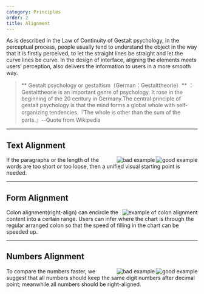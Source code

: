 ```yaml
---
category: Principles
order: 2
title: Alignment
---
```


As is described in the Law of Continuity of Gestalt psychology, in the perceptual process, people usually tend to understand the object in the way that it is firstly perceived, to let the straight lines be straight and let the curve lines be curve. In the design of interface, aligning the elements meets users’ perception, also delivers the information to users in a more smooth way.

> ** Gestalt psychology or gestaltism（German：Gestalttheorie）** ：Gestalttheorie is an important genre of psychology. It rose in the beginning of the 20 century in Germany.The central principle of gestalt psychology is that the mind forms a global whole with self-organizing tendencies.『The whole is other than the sum of the parts.』--Quote from Wikipedia

---

## Text Alignment

<img class="preview-img good" align="right" alt="good example" description="Align the title and text to the left; use one visual starting point." src="https://gw.alipayobjects.com/zos/rmsportal/lVDlIgxvuXSMQvJJVMnu.png">
<img class="preview-img bad" align="right" alt="bad example" description="The tile and the text start in different visual point. This is not recommended except the differences between title and text are emphasized. " src="https://gw.alipayobjects.com/zos/rmsportal/DAhkAEIoXYdljmxsJTjl.png">

If the paragraphs or the length of the words are too short or too loose, then a unified visual starting point is needed.

---

## Form Alignment

<img class="preview-img" align="right" alt="example of colon alignment" src="https://gw.alipayobjects.com/zos/rmsportal/OaTkwGfGxRSFsvAlzZMq.png">

Colon alignment(right-align) can encircle the content into a certain range. Users can infer where the chart is through the regular arranged colon so that the speed of filling in the chart can be speeded up.

---

## Numbers Alignment

<img class="preview-img good" align="right" alt="good example" src="https://gw.alipayobjects.com/zos/rmsportal/bIJAZcUmaRxJeFxZJwUp.png">
<img class="preview-img bad" align="right" alt="bad example" src="https://gw.alipayobjects.com/zos/rmsportal/zUmANVIhBanDnlyOhvaH.png">

To compare the numbers faster, we suggest that all numbers should keep the same digit numbers after decimal point; meanwhile all numbers should be right-aligned.

